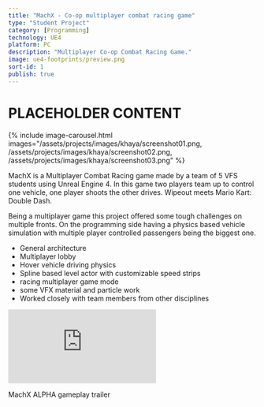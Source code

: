 ```yaml
---
title: "MachX - Co-op multiplayer combat racing game"
type: "Student Project"
category: [Programming]
technology: UE4 
platform: PC
description: "Multiplayer Co-op Combat Racing Game."
image: ue4-footprints/preview.png
sort-id: 1
publish: true
---
```

<h1> PLACEHOLDER CONTENT </h1>

{% include image-carousel.html 
	images="/assets/projects/images/khaya/screenshot01.png,
	/assets/projects/images/khaya/screenshot02.png,
	/assets/projects/images/khaya/screenshot03.png"
%}  

MachX is a Multiplayer Combat Racing game made by a team of 5 VFS students using Unreal Engine 4. In this game two players team up to control one vehicle, one player shoots the other drives. Wipeout meets Mario Kart: Double Dash.

Being a multiplayer game this project offered some tough challenges on multiple fronts. On the programming side having a physics based vehicle simulation with multiple player controlled passengers being the biggest one. 


- General architecture 
- Multiplayer lobby
- Hover vehicle driving physics
- Spline based level actor with customizable speed strips
- racing multiplayer game mode
- some VFX material and particle work
- Worked closely with team members from other disciplines


<p>
    <div class="inline-image" style="display: block;"><div class="video-container">
        <iframe src="https://www.youtube.com/embed/CfAyrvJKDWc" frameborder="0"></iframe>
        </div>      
        <p>MachX ALPHA gameplay trailer</p>
    </div>
</p>